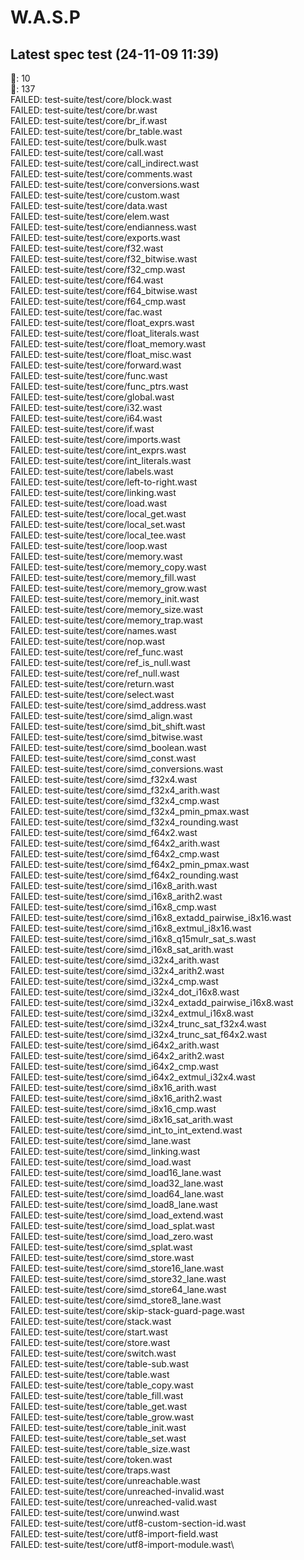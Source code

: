 # W.A.S.P

## Latest spec test (24-11-09 11:39)
💅: 10\
💩: 137\
FAILED: test-suite/test/core/block.wast\
FAILED: test-suite/test/core/br.wast\
FAILED: test-suite/test/core/br_if.wast\
FAILED: test-suite/test/core/br_table.wast\
FAILED: test-suite/test/core/bulk.wast\
FAILED: test-suite/test/core/call.wast\
FAILED: test-suite/test/core/call_indirect.wast\
FAILED: test-suite/test/core/comments.wast\
FAILED: test-suite/test/core/conversions.wast\
FAILED: test-suite/test/core/custom.wast\
FAILED: test-suite/test/core/data.wast\
FAILED: test-suite/test/core/elem.wast\
FAILED: test-suite/test/core/endianness.wast\
FAILED: test-suite/test/core/exports.wast\
FAILED: test-suite/test/core/f32.wast\
FAILED: test-suite/test/core/f32_bitwise.wast\
FAILED: test-suite/test/core/f32_cmp.wast\
FAILED: test-suite/test/core/f64.wast\
FAILED: test-suite/test/core/f64_bitwise.wast\
FAILED: test-suite/test/core/f64_cmp.wast\
FAILED: test-suite/test/core/fac.wast\
FAILED: test-suite/test/core/float_exprs.wast\
FAILED: test-suite/test/core/float_literals.wast\
FAILED: test-suite/test/core/float_memory.wast\
FAILED: test-suite/test/core/float_misc.wast\
FAILED: test-suite/test/core/forward.wast\
FAILED: test-suite/test/core/func.wast\
FAILED: test-suite/test/core/func_ptrs.wast\
FAILED: test-suite/test/core/global.wast\
FAILED: test-suite/test/core/i32.wast\
FAILED: test-suite/test/core/i64.wast\
FAILED: test-suite/test/core/if.wast\
FAILED: test-suite/test/core/imports.wast\
FAILED: test-suite/test/core/int_exprs.wast\
FAILED: test-suite/test/core/int_literals.wast\
FAILED: test-suite/test/core/labels.wast\
FAILED: test-suite/test/core/left-to-right.wast\
FAILED: test-suite/test/core/linking.wast\
FAILED: test-suite/test/core/load.wast\
FAILED: test-suite/test/core/local_get.wast\
FAILED: test-suite/test/core/local_set.wast\
FAILED: test-suite/test/core/local_tee.wast\
FAILED: test-suite/test/core/loop.wast\
FAILED: test-suite/test/core/memory.wast\
FAILED: test-suite/test/core/memory_copy.wast\
FAILED: test-suite/test/core/memory_fill.wast\
FAILED: test-suite/test/core/memory_grow.wast\
FAILED: test-suite/test/core/memory_init.wast\
FAILED: test-suite/test/core/memory_size.wast\
FAILED: test-suite/test/core/memory_trap.wast\
FAILED: test-suite/test/core/names.wast\
FAILED: test-suite/test/core/nop.wast\
FAILED: test-suite/test/core/ref_func.wast\
FAILED: test-suite/test/core/ref_is_null.wast\
FAILED: test-suite/test/core/ref_null.wast\
FAILED: test-suite/test/core/return.wast\
FAILED: test-suite/test/core/select.wast\
FAILED: test-suite/test/core/simd_address.wast\
FAILED: test-suite/test/core/simd_align.wast\
FAILED: test-suite/test/core/simd_bit_shift.wast\
FAILED: test-suite/test/core/simd_bitwise.wast\
FAILED: test-suite/test/core/simd_boolean.wast\
FAILED: test-suite/test/core/simd_const.wast\
FAILED: test-suite/test/core/simd_conversions.wast\
FAILED: test-suite/test/core/simd_f32x4.wast\
FAILED: test-suite/test/core/simd_f32x4_arith.wast\
FAILED: test-suite/test/core/simd_f32x4_cmp.wast\
FAILED: test-suite/test/core/simd_f32x4_pmin_pmax.wast\
FAILED: test-suite/test/core/simd_f32x4_rounding.wast\
FAILED: test-suite/test/core/simd_f64x2.wast\
FAILED: test-suite/test/core/simd_f64x2_arith.wast\
FAILED: test-suite/test/core/simd_f64x2_cmp.wast\
FAILED: test-suite/test/core/simd_f64x2_pmin_pmax.wast\
FAILED: test-suite/test/core/simd_f64x2_rounding.wast\
FAILED: test-suite/test/core/simd_i16x8_arith.wast\
FAILED: test-suite/test/core/simd_i16x8_arith2.wast\
FAILED: test-suite/test/core/simd_i16x8_cmp.wast\
FAILED: test-suite/test/core/simd_i16x8_extadd_pairwise_i8x16.wast\
FAILED: test-suite/test/core/simd_i16x8_extmul_i8x16.wast\
FAILED: test-suite/test/core/simd_i16x8_q15mulr_sat_s.wast\
FAILED: test-suite/test/core/simd_i16x8_sat_arith.wast\
FAILED: test-suite/test/core/simd_i32x4_arith.wast\
FAILED: test-suite/test/core/simd_i32x4_arith2.wast\
FAILED: test-suite/test/core/simd_i32x4_cmp.wast\
FAILED: test-suite/test/core/simd_i32x4_dot_i16x8.wast\
FAILED: test-suite/test/core/simd_i32x4_extadd_pairwise_i16x8.wast\
FAILED: test-suite/test/core/simd_i32x4_extmul_i16x8.wast\
FAILED: test-suite/test/core/simd_i32x4_trunc_sat_f32x4.wast\
FAILED: test-suite/test/core/simd_i32x4_trunc_sat_f64x2.wast\
FAILED: test-suite/test/core/simd_i64x2_arith.wast\
FAILED: test-suite/test/core/simd_i64x2_arith2.wast\
FAILED: test-suite/test/core/simd_i64x2_cmp.wast\
FAILED: test-suite/test/core/simd_i64x2_extmul_i32x4.wast\
FAILED: test-suite/test/core/simd_i8x16_arith.wast\
FAILED: test-suite/test/core/simd_i8x16_arith2.wast\
FAILED: test-suite/test/core/simd_i8x16_cmp.wast\
FAILED: test-suite/test/core/simd_i8x16_sat_arith.wast\
FAILED: test-suite/test/core/simd_int_to_int_extend.wast\
FAILED: test-suite/test/core/simd_lane.wast\
FAILED: test-suite/test/core/simd_linking.wast\
FAILED: test-suite/test/core/simd_load.wast\
FAILED: test-suite/test/core/simd_load16_lane.wast\
FAILED: test-suite/test/core/simd_load32_lane.wast\
FAILED: test-suite/test/core/simd_load64_lane.wast\
FAILED: test-suite/test/core/simd_load8_lane.wast\
FAILED: test-suite/test/core/simd_load_extend.wast\
FAILED: test-suite/test/core/simd_load_splat.wast\
FAILED: test-suite/test/core/simd_load_zero.wast\
FAILED: test-suite/test/core/simd_splat.wast\
FAILED: test-suite/test/core/simd_store.wast\
FAILED: test-suite/test/core/simd_store16_lane.wast\
FAILED: test-suite/test/core/simd_store32_lane.wast\
FAILED: test-suite/test/core/simd_store64_lane.wast\
FAILED: test-suite/test/core/simd_store8_lane.wast\
FAILED: test-suite/test/core/skip-stack-guard-page.wast\
FAILED: test-suite/test/core/stack.wast\
FAILED: test-suite/test/core/start.wast\
FAILED: test-suite/test/core/store.wast\
FAILED: test-suite/test/core/switch.wast\
FAILED: test-suite/test/core/table-sub.wast\
FAILED: test-suite/test/core/table.wast\
FAILED: test-suite/test/core/table_copy.wast\
FAILED: test-suite/test/core/table_fill.wast\
FAILED: test-suite/test/core/table_get.wast\
FAILED: test-suite/test/core/table_grow.wast\
FAILED: test-suite/test/core/table_init.wast\
FAILED: test-suite/test/core/table_set.wast\
FAILED: test-suite/test/core/table_size.wast\
FAILED: test-suite/test/core/token.wast\
FAILED: test-suite/test/core/traps.wast\
FAILED: test-suite/test/core/unreachable.wast\
FAILED: test-suite/test/core/unreached-invalid.wast\
FAILED: test-suite/test/core/unreached-valid.wast\
FAILED: test-suite/test/core/unwind.wast\
FAILED: test-suite/test/core/utf8-custom-section-id.wast\
FAILED: test-suite/test/core/utf8-import-field.wast\
FAILED: test-suite/test/core/utf8-import-module.wast\
